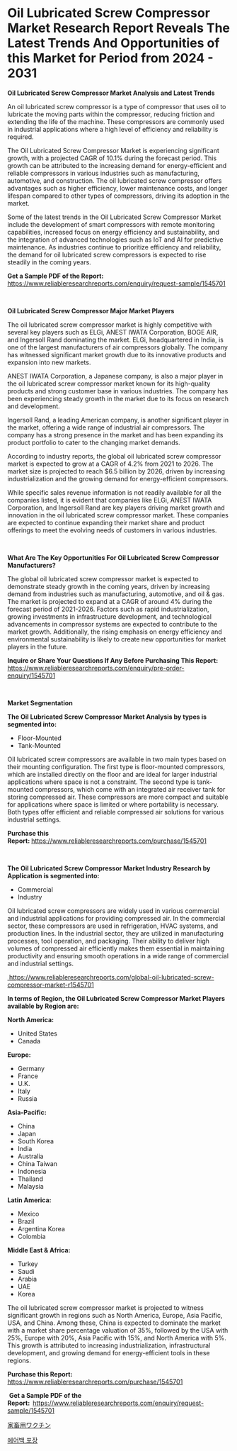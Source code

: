<p><h1>Oil Lubricated Screw Compressor Market Research Report Reveals The Latest Trends And Opportunities of this Market for Period from 2024 - 2031</h1></p><p><strong>Oil Lubricated Screw Compressor Market Analysis and Latest Trends</strong></p>
<p><p>An oil lubricated screw compressor is a type of compressor that uses oil to lubricate the moving parts within the compressor, reducing friction and extending the life of the machine. These compressors are commonly used in industrial applications where a high level of efficiency and reliability is required.</p><p>The Oil Lubricated Screw Compressor Market is experiencing significant growth, with a projected CAGR of 10.1% during the forecast period. This growth can be attributed to the increasing demand for energy-efficient and reliable compressors in various industries such as manufacturing, automotive, and construction. The oil lubricated screw compressor offers advantages such as higher efficiency, lower maintenance costs, and longer lifespan compared to other types of compressors, driving its adoption in the market.</p><p>Some of the latest trends in the Oil Lubricated Screw Compressor Market include the development of smart compressors with remote monitoring capabilities, increased focus on energy efficiency and sustainability, and the integration of advanced technologies such as IoT and AI for predictive maintenance. As industries continue to prioritize efficiency and reliability, the demand for oil lubricated screw compressors is expected to rise steadily in the coming years.</p></p>
<p><strong>Get a Sample PDF of the Report:&nbsp;</strong> <a href="https://www.reliableresearchreports.com/enquiry/request-sample/1545701">https://www.reliableresearchreports.com/enquiry/request-sample/1545701</a></p>
<p>&nbsp;</p>
<p><strong>Oil Lubricated Screw Compressor Major Market Players</strong></p>
<p><p>The oil lubricated screw compressor market is highly competitive with several key players such as ELGi, ANEST IWATA Corporation, BOGE AIR, and Ingersoll Rand dominating the market. ELGi, headquartered in India, is one of the largest manufacturers of air compressors globally. The company has witnessed significant market growth due to its innovative products and expansion into new markets. </p><p>ANEST IWATA Corporation, a Japanese company, is also a major player in the oil lubricated screw compressor market known for its high-quality products and strong customer base in various industries. The company has been experiencing steady growth in the market due to its focus on research and development.</p><p>Ingersoll Rand, a leading American company, is another significant player in the market, offering a wide range of industrial air compressors. The company has a strong presence in the market and has been expanding its product portfolio to cater to the changing market demands.</p><p>According to industry reports, the global oil lubricated screw compressor market is expected to grow at a CAGR of 4.2% from 2021 to 2026. The market size is projected to reach $6.5 billion by 2026, driven by increasing industrialization and the growing demand for energy-efficient compressors.</p><p>While specific sales revenue information is not readily available for all the companies listed, it is evident that companies like ELGi, ANEST IWATA Corporation, and Ingersoll Rand are key players driving market growth and innovation in the oil lubricated screw compressor market. These companies are expected to continue expanding their market share and product offerings to meet the evolving needs of customers in various industries.</p></p>
<p>&nbsp;</p>
<p><strong>What Are The Key Opportunities For Oil Lubricated Screw Compressor Manufacturers?</strong></p>
<p><p>The global oil lubricated screw compressor market is expected to demonstrate steady growth in the coming years, driven by increasing demand from industries such as manufacturing, automotive, and oil & gas. The market is projected to expand at a CAGR of around 4% during the forecast period of 2021-2026. Factors such as rapid industrialization, growing investments in infrastructure development, and technological advancements in compressor systems are expected to contribute to the market growth. Additionally, the rising emphasis on energy efficiency and environmental sustainability is likely to create new opportunities for market players in the future.</p></p>
<p><strong>Inquire or Share Your Questions If Any Before Purchasing This Report:</strong> <a href="https://www.reliableresearchreports.com/enquiry/pre-order-enquiry/1545701">https://www.reliableresearchreports.com/enquiry/pre-order-enquiry/1545701</a></p>
<p>&nbsp;</p>
<p><strong>Market Segmentation</strong></p>
<p><strong>The Oil Lubricated Screw Compressor Market Analysis by types is segmented into:</strong></p>
<p><ul><li>Floor-Mounted</li><li>Tank-Mounted</li></ul></p>
<p><p>Oil lubricated screw compressors are available in two main types based on their mounting configuration. The first type is floor-mounted compressors, which are installed directly on the floor and are ideal for larger industrial applications where space is not a constraint. The second type is tank-mounted compressors, which come with an integrated air receiver tank for storing compressed air. These compressors are more compact and suitable for applications where space is limited or where portability is necessary. Both types offer efficient and reliable compressed air solutions for various industrial settings.</p></p>
<p><strong>Purchase this Report:&nbsp;</strong><a href="https://www.reliableresearchreports.com/purchase/1545701">https://www.reliableresearchreports.com/purchase/1545701</a></p>
<p>&nbsp;</p>
<p><strong>The Oil Lubricated Screw Compressor Market Industry Research by Application is segmented into:</strong></p>
<p><ul><li>Commercial</li><li>Industry</li></ul></p>
<p><p>Oil lubricated screw compressors are widely used in various commercial and industrial applications for providing compressed air. In the commercial sector, these compressors are used in refrigeration, HVAC systems, and production lines. In the industrial sector, they are utilized in manufacturing processes, tool operation, and packaging. Their ability to deliver high volumes of compressed air efficiently makes them essential in maintaining productivity and ensuring smooth operations in a wide range of commercial and industrial settings.</p></p>
<p><a href="https://www.reliableresearchreports.com/global-oil-lubricated-screw-compressor-market-r1545701">&nbsp;https://www.reliableresearchreports.com/global-oil-lubricated-screw-compressor-market-r1545701</a></p>
<p><strong>In terms of Region, the Oil Lubricated Screw Compressor Market Players available by Region are:</strong></p>
<p>
    <p> <strong> North America: </strong>
        <ul>
            <li>United States</li>
            <li>Canada</li>
        </ul>
        </p> 
    <p> <strong> Europe: </strong>
        <ul>
            <li>Germany</li>
            <li>France</li>
            <li>U.K.</li>
            <li>Italy</li>
            <li>Russia</li>
        </ul>
        </p> 
    <p> <strong> Asia-Pacific: </strong>
        <ul>
            <li>China</li>
            <li>Japan</li>
            <li>South Korea</li>
            <li>India</li>
            <li>Australia</li>
            <li>China Taiwan</li>
            <li>Indonesia</li>
            <li>Thailand</li>
            <li>Malaysia</li>
        </ul>
        </p> 
    <p> <strong> Latin America: </strong>
        <ul>
            <li>Mexico</li>
            <li>Brazil</li>
            <li>Argentina Korea</li>
            <li>Colombia</li>
        </ul>
        </p> 
    <p> <strong> Middle East & Africa: </strong>
        <ul>
            <li>Turkey</li>
            <li>Saudi</li>
            <li>Arabia</li>
            <li>UAE</li>
            <li>Korea</li>
        </ul>
    </p>
    </p>
<p><p>The oil lubricated screw compressor market is projected to witness significant growth in regions such as North America, Europe, Asia Pacific, USA, and China. Among these, China is expected to dominate the market with a market share percentage valuation of 35%, followed by the USA with 25%, Europe with 20%, Asia Pacific with 15%, and North America with 5%. This growth is attributed to increasing industrialization, infrastructural development, and growing demand for energy-efficient tools in these regions.</p></p>
<p><strong>Purchase this Report: </strong><a href="https://www.reliableresearchreports.com/purchase/1545701">https://www.reliableresearchreports.com/purchase/1545701</a></p>
<p>&nbsp;<strong>Get a Sample PDF of the Report:&nbsp;&nbsp;</strong><a href="https://www.reliableresearchreports.com/enquiry/request-sample/1545701">https://www.reliableresearchreports.com/enquiry/request-sample/1545701</a></p>
<p><strong></strong></p>
<p><p><a href="https://github.com/oqoeusbvpadwjs08/Market-Research-Report-List-1/blob/main/944081128348.md">家畜用ワクチン</a></p><p><a href="https://github.com/sougarounis/Market-Research-Report-List-3/blob/main/427874225687.md">에어백 포장</a></p></p>